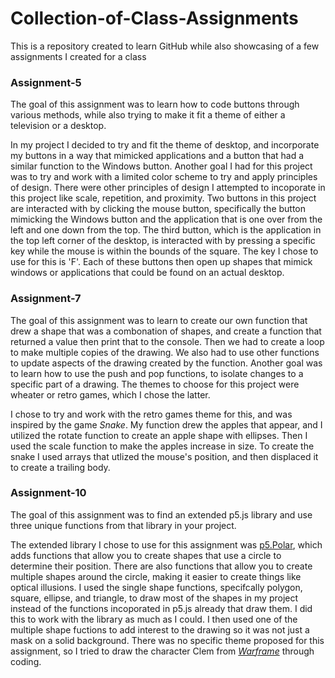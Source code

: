 # Collection-of-Class-Assignments
This is a repository created to learn GitHub while also showcasing of a few assignments I created for a class 
### Assignment-5  
The goal of this assignment was to learn how to code buttons through various methods, while also trying to make it fit a theme of either
a television or a desktop. 

In my project I decided to try and fit the theme of desktop, and incorporate my buttons in a way that mimicked applications and a button that had a similar function to the Windows button. Another goal I had for this project
was to try and work with a limited color scheme to try and apply principles of design. There were other principles of design I attempted to incoporate in this project like scale, repetition, and proximity. 
Two buttons in this project are interacted with by clicking the mouse button, specifically the button mimicking the Windows button and the application that is one over from the left and one down from the top.
The third button, which is the application in the top left corner of the desktop, is interacted with by pressing a specific key while the mouse is within the bounds of the square. The key I chose to use for this is 'F'.
Each of these buttons then open up shapes that mimick windows or applications that could be found on an actual desktop. 

### Assignment-7
The goal of this assignment was to learn to create our own function that drew a shape that was a combonation of shapes, and create a function that returned a value then print that to the console. Then we had to create a loop
to make multiple copies of the drawing. We also had to use other functions to update aspects of the drawing created by the function. Another goal was to learn how to use the push and pop functions, to isolate changes to a 
specific part of a drawing. The themes to choose for this project were wheater or retro games, which I chose the latter. 

I chose to try and work with the retro games theme for this, and was inspired by the game _Snake_. My function drew the apples that appear, and I utilized the rotate function to create an apple shape with ellipses. Then
I used the scale function to make the apples increase in size. To create the snake I used arrays that utlized the mouse's position, and then displaced it to create a trailing body.

### Assignment-10
The goal of this assignment was to find an extended p5.js library and use three unique functions from that library in your project. 

The extended library I chose to use for this assignment was [p5.Polar](https://github.com/liz-peng/p5.Polar), which adds functions that allow you to create shapes that use a circle to determine their position. There are also
functions that allow you to create multiple shapes around the circle, making it easier to create things like optical illusions. I used the single shape functions, specifcally polygon, square, ellipse, and triangle, to draw
most of the shapes in my project instead of the functions incoporated in p5.js already that draw them. I did this to work with the library as much as I could. I then used one of the multiple shape fuctions to add interest to the drawing so it was not just a mask on a solid background. There was no specific theme proposed for this assignment, so I tried to draw the character Clem from [_Warframe_](https://www.warframe.com/?utm_source=adwords&utm_campaign=20408101164&utm_term=151521101003&utm_content=682630274386&gsc=1&utm_medium=g_5651636&gad_source=1&gclid=CjwKCAiA3Na5BhAZEiwAzrfagJQpATwe7x5OBrKFT3R3ClR6E5sOW3grTjT6HTB0TR8g7XpG5RTYHxoCVVsQAvD_BwE&wbraid=Cj4KCAiA3Na5BhBWEi4A_blCuiROXatq43njc0pfIAS_m4YWDbf-WEeT1EGhFJ8D3LmnwpvK1MPYan9YGgIt8Q) through coding. 

